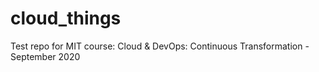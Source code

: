 # cloud_things
Test repo for MIT course: Cloud &amp; DevOps: Continuous Transformation - September 2020
